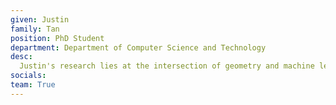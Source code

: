 ```yaml
---
given: Justin
family: Tan
position: PhD Student
department: Department of Computer Science and Technology
desc:
  Justin's research lies at the intersection of geometry and machine learning, searching for interesting structure in geometries which feature in string theory and other areas of mathematical physics. Previously he worked in experimental particle physics at the Belle II experiment.
socials:
team: True
---
```

